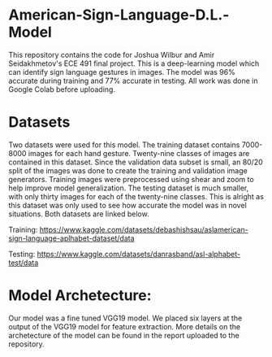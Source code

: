 # American-Sign-Language-D.L.-Model
This repository contains the code for Joshua Wilbur and Amir Seidakhmetov's ECE 491 final project. This is a deep-learning model which can identify sign language gestures in images. The model was 96% accurate during training and 77% accurate in testing. All work was done in Google Colab before uploading.

# Datasets
Two datasets were used for this model. The training dataset contains 7000-8000 images for each hand gesture. Twenty-nine classes of images are contained in this dataset. Since the validation data subset is small, an 80/20 split of the images was done to create the training and validation image generators. Training images were preprocessed using shear and zoom to help improve model generalization. The testing dataset is much smaller, with only thirty images for each of the twenty-nine classes. This is alright as this dataset was only used to see how accurate the model was in novel situations. Both datasets are linked below.

Training: https://www.kaggle.com/datasets/debashishsau/aslamerican-sign-language-aplhabet-dataset/data

Testing: https://www.kaggle.com/datasets/danrasband/asl-alphabet-test/data

# Model Archetecture:
Our model was a fine tuned VGG19 model. We placed six layers at the output of the VGG19 model for feature extraction. More details on the archetecture of the model can be found in the report uploaded to the repository.
